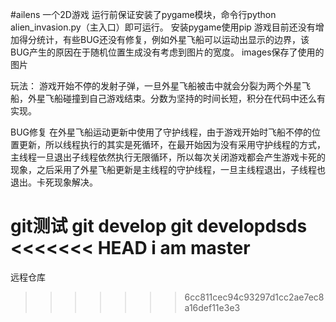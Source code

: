 #ailens
一个2D游戏
运行前保证安装了pygame模块，命令行python alien_invasion.py（主入口）即可运行。
安装pygame使用pip
游戏目前还没有增加得分统计，有些BUG还没有修复，例如外星飞船可以运动出显示的边界，该BUG产生的原因在于随机位置生成没有考虑到图片的宽度。
images保存了使用的图片

玩法：
游戏开始不停的发射子弹，一旦外星飞船被击中就会分裂为两个外星飞船，外星飞船碰撞到自己游戏结束。分数为坚持的时间长短，积分在代码中还么有实现。

BUG修复
在外星飞船运动更新中使用了守护线程，由于游戏开始时飞船不停的位置更新，所以线程执行的其实是死循环，在最开始因为没有采用守护线程的方式，主线程一旦退出子线程依然执行无限循环，所以每次关闭游戏都会产生游戏卡死的现象，之后采用了外星飞船更新是主线程的守护线程，一旦主线程退出，子线程也退出。卡死现象解决。


git测试
git develop
git developdsds
<<<<<<< HEAD
i am master
=======
远程仓库
>>>>>>> 6cc811cec94c93297d1cc2ae7ec8a16def11e3e3
